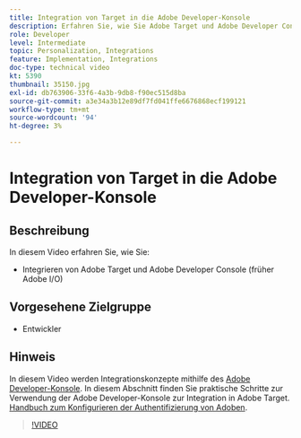 ```yaml
---
title: Integration von Target in die Adobe Developer-Konsole
description: Erfahren Sie, wie Sie Adobe Target und Adobe Developer Console integrieren.
role: Developer
level: Intermediate
topic: Personalization, Integrations
feature: Implementation, Integrations
doc-type: technical video
kt: 5390
thumbnail: 35150.jpg
exl-id: db763906-33f6-4a3b-9db8-f90ec515d8ba
source-git-commit: a3e34a3b12e89df7fd041ffe6676868ecf199121
workflow-type: tm+mt
source-wordcount: '94'
ht-degree: 3%

---
```


# Integration von Target in die Adobe Developer-Konsole

## Beschreibung

In diesem Video erfahren Sie, wie Sie:

* Integrieren von Adobe Target und Adobe Developer Console (früher Adobe I/O)

## Vorgesehene Zielgruppe

* Entwickler

## Hinweis

In diesem Video werden Integrationskonzepte mithilfe des [Adobe Developer-Konsole](https://developer.adobe.com/developer-console/). In diesem Abschnitt finden Sie praktische Schritte zur Verwendung der Adobe Developer-Konsole zur Integration in Adobe Target. [Handbuch zum Konfigurieren der Authentifizierung von Adoben](https://experienceleague.adobe.com/docs/target-learn/tutorials/apis/configure-io-target-integration.html?lang=en).

>[!VIDEO](https://video.tv.adobe.com/v/35150/?quality=12)

